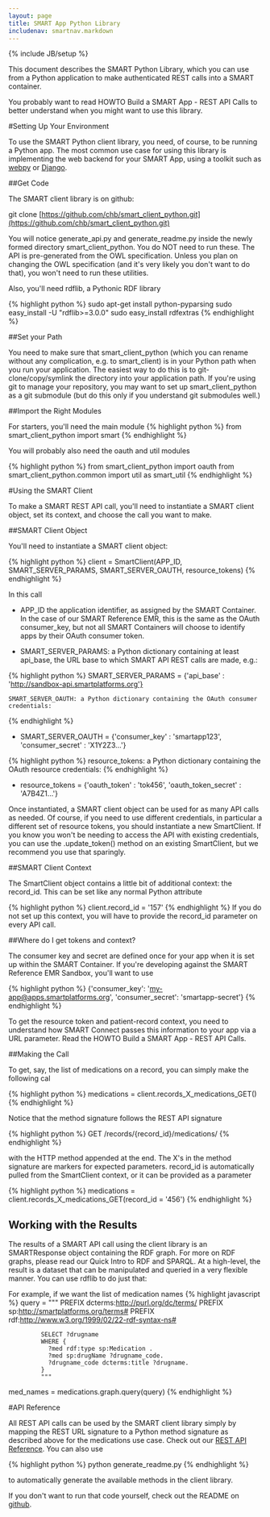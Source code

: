```yaml
---
layout: page
title: SMART App Python Library
includenav: smartnav.markdown
---
```

{% include JB/setup %}

<div id="toc"> </div>

This document describes the SMART Python Library, which you can use from a Python application to make authenticated REST calls into a SMART container.

You probably want to read HOWTO Build a SMART App - REST API Calls to better understand when you might want to use this library. 

#Setting Up Your Environment

To use the SMART Python client library, you need, of course, to be running a Python app. The most common use case for using this library is implementing the web backend for your SMART App, using a toolkit such as [webpy](http://webpy.org/) or [Django](http://djangoproject.com/). 

##Get Code

The SMART client library is on github:

git clone [https://github.com/chb/smart_client_python.git](https://github.com/chb/smart_client_python.git)


You will notice generate_api.py and generate_readme.py inside the newly formed directory smart_client_python. You do NOT need to run these. The API is pre-generated from the OWL specification. Unless you plan on changing the OWL specification (and it's very likely you don't want to do that), you won't need to run these utilities.

Also, you'll need rdflib, a Pythonic RDF library

{% highlight python %}
sudo apt-get install python-pyparsing
sudo easy_install -U "rdflib>=3.0.0"
sudo easy_install rdfextras
{% endhighlight  %}

##Set your Path

You need to make sure that smart_client_python (which you can rename without any complication, e.g. to smart_client) is in your Python path when you run your application. The easiest way to do this is to git-clone/copy/symlink the directory into your application path. If you're using git to manage your repository, you may want to set up smart_client_python as a git submodule (but do this only if you understand git submodules well.)

##Import the Right Modules

For starters, you'll need the main module
{% highlight python %}
from smart_client_python import smart
{% endhighlight  %}

You will probably also need the oauth and util modules

{% highlight python %}
from smart_client_python import oauth
from smart_client_python.common import util as smart_util
{% endhighlight  %}

#Using the SMART Client

To make a SMART REST API call, you'll need to instantiate a SMART client object, set its context, and choose the call you want to make. 



##SMART Client Object

You'll need to instantiate a SMART client object:

{% highlight python %}
client = SmartClient(APP_ID, 
                     SMART_SERVER_PARAMS, 
                     SMART_SERVER_OAUTH, 
                     resource_tokens)
{% endhighlight  %}

In this call

* APP_ID the application identifier, as assigned by the SMART Container. In the case of our SMART Reference EMR, this is the same as the OAuth consumer_key, but not all SMART Containers will choose to identify apps by their OAuth consumer token. 

* SMART_SERVER_PARAMS: a Python dictionary containing at least api_base, the URL base to which SMART API REST calls are made, e.g.: 

{% highlight python %}
 SMART_SERVER_PARAMS = {'api_base' : 'http://sandbox-api.smartplatforms.org'}

    SMART_SERVER_OAUTH: a Python dictionary containing the OAuth consumer credentials: 
{% endhighlight  %}

* SMART_SERVER_OAUTH = {'consumer_key' : 'smartapp123', 'consumer_secret' : 'X1Y2Z3...'}

{% highlight python %}
    resource_tokens: a Python dictionary containing the OAuth resource credentials: 
{% endhighlight  %}

* resource_tokens = {'oauth_token' : 'tok456', 'oauth_token_secret' : 'A7B4Z1...'}


Once instantiated, a SMART client object can be used for as many API calls as needed. Of course, if you need to use different credentials, in particular a different set of resource tokens, you should instantiate a new SmartClient. If you know you won't be needing to access the API with existing credentials, you can use the .update_token() method on an existing SmartClient, but we recommend you use that sparingly.

##SMART Client Context

The SmartClient object contains a little bit of additional context: the record_id. This can be set like any normal Python attribute

{% highlight python %}
client.record_id = '157'
{% endhighlight  %}
If you do not set up this context, you will have to provide the record_id parameter on every API call.

##Where do I get tokens and context?

The consumer key and secret are defined once for your app when it is set up within the SMART Container. If you're developing against the SMART Reference EMR Sandbox, you'll want to use

{% highlight python %}
{'consumer_key': 'my-app@apps.smartplatforms.org', 'consumer_secret': 'smartapp-secret'}
{% endhighlight  %}

To get the resource token and patient-record context, you need to understand how SMART Connect passes this information to your app via a URL parameter. Read the HOWTO Build a SMART App - REST API Calls.

##Making the Call

To get, say, the list of medications on a record, you can simply make the following cal

{% highlight python %}
medications = client.records_X_medications_GET()
{% endhighlight  %}

Notice that the method signature follows the REST API signature

{% highlight python %}
GET /records/{record_id}/medications/
{% endhighlight  %}

with the HTTP method appended at the end. The X's in the method signature are markers for expected parameters. record_id is automatically pulled from the SmartClient context, or it can be provided as a parameter

{% highlight python %}
medications = client.records_X_medications_GET(record_id = '456')
{% endhighlight  %}

## Working with the Results

The results of a SMART API call using the client library is an SMARTResponse object containing the RDF graph. For more on RDF graphs, please read our Quick Intro to RDF and SPARQL. At a high-level, the result is a dataset that can be manipulated and queried in a very flexible manner. You can use rdflib to do just that:

For example, if we want the list of medication names
{% highlight javascript %}
    query = """
             PREFIX dcterms:<http://purl.org/dc/terms/>
             PREFIX sp:<http://smartplatforms.org/terms#>
             PREFIX rdf:<http://www.w3.org/1999/02/22-rdf-syntax-ns#>
    
             SELECT ?drugname
             WHERE {
               ?med rdf:type sp:Medication .
               ?med sp:drugName ?drugname_code.
               ?drugname_code dcterms:title ?drugname.
             }
             """

 
med_names = medications.graph.query(query)
{% endhighlight  %}

#API Reference

All REST API calls can be used by the SMART client library simply by mapping the REST URL signature to a Python method signature as described above for the medications use case. Check out our [REST API Reference](http://wiki.chip.org/smart-project/index.php/Developers_Documentation:_REST_API_Reference). You can also use

{% highlight python %}
python generate_readme.py
{% endhighlight  %}

to automatically generate the available methods in the client library.

If you don't want to run that code yourself, check out the README on [github](http://github.com/chb/smart_client_pyton). 

